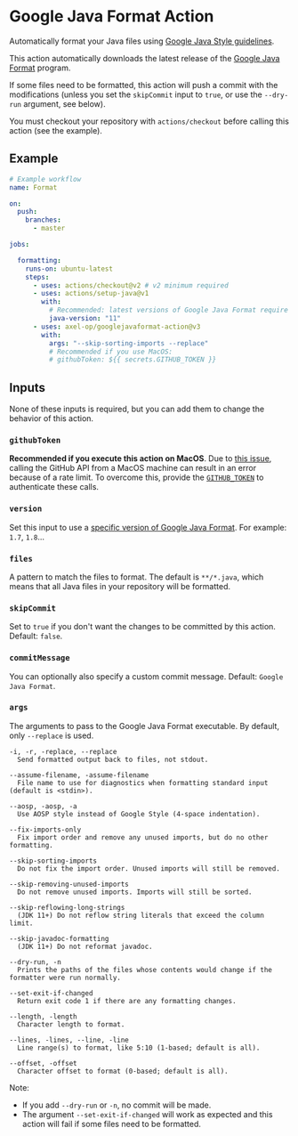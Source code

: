 # Google Java Format Action

Automatically format your Java files using [Google Java Style guidelines](https://google.github.io/styleguide/javaguide.html).

This action automatically downloads the latest release of the [Google Java Format](https://github.com/google/google-java-format) program.

If some files need to be formatted, this action will push a commit with the modifications (unless you set the `skipCommit` input to `true`, or use the `--dry-run` argument, see below).

You must checkout your repository with `actions/checkout` before calling this action (see the example).

## Example

```yml
# Example workflow
name: Format

on:
  push:
    branches:
      - master

jobs:

  formatting:
    runs-on: ubuntu-latest
    steps:
      - uses: actions/checkout@v2 # v2 minimum required
      - uses: actions/setup-java@v1
        with:
          # Recommended: latest versions of Google Java Format require JDK 11+
          java-version: "11"
      - uses: axel-op/googlejavaformat-action@v3
        with:
          args: "--skip-sorting-imports --replace"
          # Recommended if you use MacOS:
          # githubToken: ${{ secrets.GITHUB_TOKEN }}
```

## Inputs

None of these inputs is required, but you can add them to change the behavior of this action.

### `githubToken`

**Recommended if you execute this action on MacOS**. Due to [this issue](https://github.com/actions/virtual-environments/issues/602), calling the GitHub API from a MacOS machine can result in an error because of a rate limit. To overcome this, provide the [`GITHUB_TOKEN`](https://docs.github.com/en/actions/configuring-and-managing-workflows/authenticating-with-the-github_token) to authenticate these calls. 

### `version`

Set this input to use a [specific version of Google Java Format](https://github.com/google/google-java-format/releases). For example: `1.7`, `1.8`...

### `files`

A pattern to match the files to format. The default is `**/*.java`, which means that all Java files in your repository will be formatted.

### `skipCommit`

Set to `true` if you don't want the changes to be committed by this action. Default: `false`.

### `commitMessage`

You can optionally also specify a custom commit message. Default: `Google Java Format`.

### `args`

The arguments to pass to the Google Java Format executable.
By default, only `--replace` is used.

```console
-i, -r, -replace, --replace
  Send formatted output back to files, not stdout.

--assume-filename, -assume-filename
  File name to use for diagnostics when formatting standard input (default is <stdin>).

--aosp, -aosp, -a
  Use AOSP style instead of Google Style (4-space indentation).

--fix-imports-only
  Fix import order and remove any unused imports, but do no other formatting.

--skip-sorting-imports
  Do not fix the import order. Unused imports will still be removed.

--skip-removing-unused-imports
  Do not remove unused imports. Imports will still be sorted.

--skip-reflowing-long-strings
  (JDK 11+) Do not reflow string literals that exceed the column limit.

--skip-javadoc-formatting
  (JDK 11+) Do not reformat javadoc.

--dry-run, -n
  Prints the paths of the files whose contents would change if the formatter were run normally.

--set-exit-if-changed
  Return exit code 1 if there are any formatting changes.

--length, -length
  Character length to format.

--lines, -lines, --line, -line
  Line range(s) to format, like 5:10 (1-based; default is all).

--offset, -offset
  Character offset to format (0-based; default is all).
```

Note:

- If you add `--dry-run` or `-n`, no commit will be made.
- The argument `--set-exit-if-changed` will work as expected and this action will fail if some files need to be formatted.
